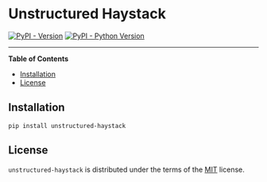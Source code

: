 # Unstructured Haystack

[![PyPI - Version](https://img.shields.io/pypi/v/unstructured-haystack.svg)](https://pypi.org/project/unstructured-haystack)
[![PyPI - Python Version](https://img.shields.io/pypi/pyversions/unstructured-haystack.svg)](https://pypi.org/project/unstructured-haystack)

-----

**Table of Contents**

- [Installation](#installation)
- [License](#license)

## Installation

```console
pip install unstructured-haystack
```

## License

`unstructured-haystack` is distributed under the terms of the [MIT](https://spdx.org/licenses/MIT.html) license.

